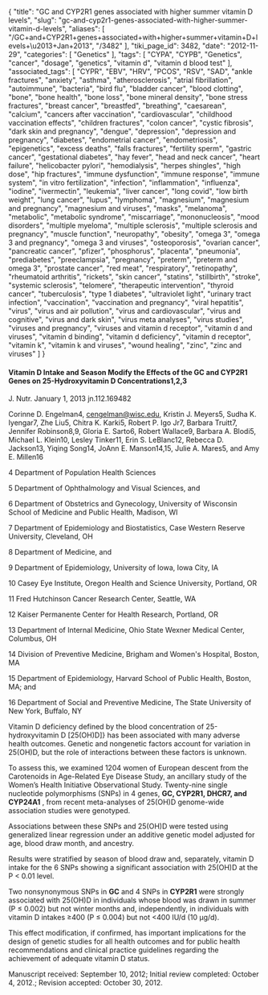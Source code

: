 {
    "title": "GC and CYP2R1 genes associated with higher summer vitamin D levels",
    "slug": "gc-and-cyp2r1-genes-associated-with-higher-summer-vitamin-d-levels",
    "aliases": [
        "/GC+and+CYP2R1+genes+associated+with+higher+summer+vitamin+D+levels+\u2013+Jan+2013",
        "/3482"
    ],
    "tiki_page_id": 3482,
    "date": "2012-11-29",
    "categories": [
        "Genetics"
    ],
    "tags": [
        "CYPA",
        "CYPB",
        "Genetics",
        "cancer",
        "dosage",
        "genetics",
        "vitamin d",
        "vitamin d blood test"
    ],
    "associated_tags": [
        "CYPR",
        "EBV",
        "HRV",
        "PCOS",
        "RSV",
        "SAD",
        "ankle fractures",
        "anxiety",
        "asthma",
        "atherosclerosis",
        "atrial fibrillation",
        "autoimmune",
        "bacteria",
        "bird flu",
        "bladder cancer",
        "blood clotting",
        "bone",
        "bone health",
        "bone loss",
        "bone mineral density",
        "bone stress fractures",
        "breast cancer",
        "breastfed",
        "breathing",
        "caesarean",
        "calcium",
        "cancers after vaccination",
        "cardiovascular",
        "childhood vaccination effects",
        "children fractures",
        "colon cancer",
        "cystic fibrosis",
        "dark skin and pregnancy",
        "dengue",
        "depression",
        "depression and pregnancy",
        "diabetes",
        "endometrial cancer",
        "endometriosis",
        "epigenetics",
        "excess deaths",
        "falls fractures",
        "fertility sperm",
        "gastric cancer",
        "gestational diabetes",
        "hay fever",
        "head and neck cancer",
        "heart failure",
        "helicobacter pylori",
        "hemodialysis",
        "herpes shingles",
        "high dose",
        "hip fractures",
        "immune dysfunction",
        "immune response",
        "immune system",
        "in vitro fertilization",
        "infection",
        "inflammation",
        "influenza",
        "iodine",
        "ivermectin",
        "leukemia",
        "liver cancer",
        "long covid",
        "low birth weight",
        "lung cancer",
        "lupus",
        "lymphoma",
        "magnesium",
        "magnesium and pregnancy",
        "magnesium and viruses",
        "masks",
        "melanoma",
        "metabolic",
        "metabolic syndrome",
        "miscarriage",
        "mononucleosis",
        "mood disorders",
        "multiple myeloma",
        "multiple sclerosis",
        "multiple sclerosis and pregnancy",
        "muscle function",
        "neuropathy",
        "obesity",
        "omega 3",
        "omega 3 and pregnancy",
        "omega 3 and viruses",
        "osteoporosis",
        "ovarian cancer",
        "pancreatic cancer",
        "pfizer",
        "phosphorus",
        "placenta",
        "pneumonia",
        "prediabetes",
        "preeclampsia",
        "pregnancy",
        "preterm",
        "preterm and omega 3",
        "prostate cancer",
        "red meat",
        "respiratory",
        "retinopathy",
        "rheumatoid arthritis",
        "rickets",
        "skin cancer",
        "statins",
        "stillbirth",
        "stroke",
        "systemic sclerosis",
        "telomere",
        "therapeutic intervention",
        "thyroid cancer",
        "tuberculosis",
        "type 1 diabetes",
        "ultraviolet light",
        "urinary tract infection",
        "vaccination",
        "vaccination and pregnancy",
        "viral hepatitis",
        "virus",
        "virus and air pollution",
        "virus and cardiovascular",
        "virus and cognitive",
        "virus and dark skin",
        "virus meta analyses",
        "virus studies",
        "viruses and pregnancy",
        "viruses and vitamin d receptor",
        "vitamin d and viruses",
        "vitamin d binding",
        "vitamin d deficiency",
        "vitamin d receptor",
        "vitamin k",
        "vitamin k and viruses",
        "wound healing",
        "zinc",
        "zinc and viruses"
    ]
}


#### Vitamin D Intake and Season Modify the Effects of the GC and CYP2R1 Genes on 25-Hydroxyvitamin D Concentrations1,2,3

J. Nutr. January 1, 2013 jn.112.169482

Corinne D. Engelman4, cengelman@wisc.edu, Kristin J. Meyers5, Sudha K. Iyengar7, Zhe Liu5, Chitra K. Karki5, Robert P. Igo Jr7, Barbara Truitt7, Jennifer Robinson8,9, Gloria E. Sarto6, Robert Wallace9, Barbara A. Blodi5, Michael L. Klein10, Lesley Tinker11, Erin S. LeBlanc12, Rebecca D. Jackson13, Yiqing Song14, JoAnn E. Manson14,15, Julie A. Mares5, and Amy E. Millen16

4 Department of Population Health Sciences

5 Department of Ophthalmology and Visual Sciences, and

6 Department of Obstetrics and Gynecology, University of Wisconsin School of Medicine and Public Health, Madison, WI

7 Department of Epidemiology and Biostatistics, Case Western Reserve University, Cleveland, OH

8 Department of Medicine, and

9 Department of Epidemiology, University of Iowa, Iowa City, IA

10 Casey Eye Institute, Oregon Health and Science University, Portland, OR

11 Fred Hutchinson Cancer Research Center, Seattle, WA

12 Kaiser Permanente Center for Health Research, Portland, OR

13 Department of Internal Medicine, Ohio State Wexner Medical Center, Columbus, OH

14 Division of Preventive Medicine, Brigham and Women's Hospital, Boston, MA

15 Department of Epidemiology, Harvard School of Public Health, Boston, MA; and

16 Department of Social and Preventive Medicine, The State University of New York, Buffalo, NY

Vitamin D deficiency defined by the blood concentration of 25-hydroxyvitamin D <span>[25(OH)D]</span>} has been associated with many adverse health outcomes. Genetic and nongenetic factors account for variation in 25(OH)D, but the role of interactions between these factors is unknown. 

To assess this, we examined 1204 women of European descent from the Carotenoids in Age-Related Eye Disease Study, an ancillary study of the Women’s Health Initiative Observational Study. Twenty-nine single nucleotide polymorphisms (SNPs) in 4 genes,  **GC, CYP2R1, DHCR7, and CYP24A1** , from recent meta-analyses of 25(OH)D genome-wide association studies were genotyped. 

Associations between these SNPs and 25(OH)D were tested using generalized linear regression under an additive genetic model adjusted for age, blood draw month, and ancestry. 

Results were stratified by season of blood draw and, separately, vitamin D intake for the 6 SNPs showing a significant association with 25(OH)D at the P < 0.01 level. 

Two nonsynonymous SNPs in  **GC**  and 4 SNPs in  **CYP2R1**  were strongly associated with 25(OH)D in individuals whose blood was drawn in summer (P ≤ 0.002) but not winter months and, independently, in individuals with vitamin D intakes ≥400 (P ≤ 0.004) but not <400 IU/d (10 μg/d). 

This effect modification, if confirmed, has important implications for the design of genetic studies for all health outcomes and for public health recommendations and clinical practice guidelines regarding the achievement of adequate vitamin D status.

Manuscript received: September 10, 2012; Initial review completed: October 4, 2012.; Revision accepted: October 30, 2012.